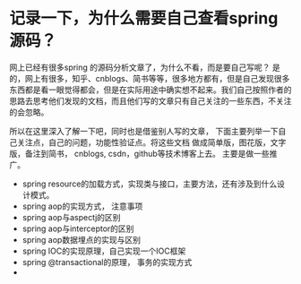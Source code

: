 #  记录一下，为什么需要自己查看spring源码？

网上已经有很多spring 的源码分析文章了，为什么不看，而是要自己写呢？ 
是的，网上有很多，知乎、cnblogs、简书等等，很多地方都有，但是自己发现很多东西都是看一眼觉得都会，但是在实际用途中确实想不起来。我们自己按照作者的思路去思考他们发现的文档，而且他们写的文章只有自己关注的一些东西，不关注的会忽略。

所以在这里深入了解一下吧，同时也是借鉴别人写的文章， 下面主要列举一下自己关注点，自己的问题，功能性验证点。将这些文档 做成简单版，图花版，文字版，备注到简书， cnblogs, csdn，github等技术博客上去。 主要是做一些推广。

-	spring resource的加载方式，实现类与接口，主要方法，还有涉及到什么设计模式。
-	spring aop的实现方式， 注意事项
-	spring aop与aspectj的区别
-	spring aop与interceptor的区别
-	spring aop数据埋点的实现与区别
-	spring IOC的实现原理，自己实现一个IOC框架
-	spring @transactional的原理， 事务的实现方式
-	

